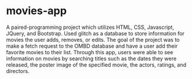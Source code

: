 # movies-app
A paired-programming project which utilizes HTML, CSS, Javascript, JQuery, and Bootstrap. Used glitch as a database to
store information for movies the user adds, removes, or edits. The goal of the project was to make a fetch request to the
OMBD database and have a user add their favorite movies to their list. Through this app, users were able to see
information on movies by searching titles such as the dates they were released, the poster image of the specified movie,
the actors, ratings, and directors.
